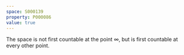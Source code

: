 ```yaml
---
space: S000139
property: P000086
value: true
---
```


The space is not first countable at the point $\infty$, but is first countable at every other point.

